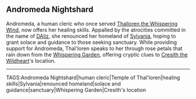 ## Andromeda Nightshard

Andromeda, a human cleric who once served [Thalloren the Whispering Wind](../Gods/Thalloren%20the%20Whispering%20Wind.md), now offers her healing skills. Appalled by the atrocities committed in the name of [DAliz](DAliz.md), she renounced her homeland of [Sylvania](../Places/Sylvania.md), hoping to grant solace and guidance to those seeking sanctuary. While providing support for Andromeda, Thal'loren speaks to her through rose petals that rain down from the [Whispering Garden](../Places/Whispering%20Garden.md), offering cryptic clues to [Cresith the Wildheart](../Gods/Cresith%20the%20Wildheart.md)'s location.


---

TAGS:Andromeda Nightshard|human cleric|Temple of Thal'loren|healing skills|Sylvania|renounced homeland|solace and guidance|sanctuary|Whispering Garden|Cresith's location
